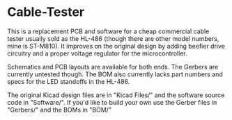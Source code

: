 # Cable-Tester
This is a replacement PCB and software for a cheap commercial cable tester usually sold as the HL-486 (though there are other model numbers, mine is ST-M810).
It improves on the original design by adding beefier drive circuitry and a proper voltage regulator for the microcontroller.

Schematics and PCB layouts are available for both ends. The Gerbers are currently untested though. The BOM also currently lacks part numbers and specs for the LED standoffs in the HL-486.

The original Kicad design files are in "Kicad Files/" and the software source code in "Software/".
If you'd like to build your own use the Gerber files in "Gerbers/" and the BOMs in "BOM/"
